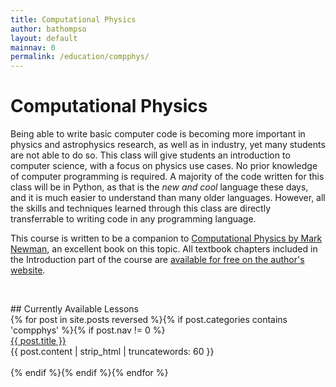 ```yaml
---
title: Computational Physics
author: bathompso
layout: default
mainnav: 0
permalink: /education/compphys/
---
```


# Computational Physics

Being able to write basic computer code is becoming more important in physics and astrophysics research, as well as in industry, yet many students are not able to do so. This class will give students an introduction to computer science, with a focus on physics use cases. No prior knowledge of computer programming is required. A majority of the code written for this class will be in Python, as that is the *new and cool* language these days, and it is much easier to understand than many older languages. However, all the skills and techniques learned through this class are directly transferrable to writing code in any programming language.

This course is written to be a companion to [Computational Physics by Mark Newman](http://www.amazon.com/Computational-Physics-Mark-Newman/dp/1480145513), an excellent book on this topic. All textbook chapters included in the Introduction part of the course are [available for free on the author's website](http://www-personal.umich.edu/~mejn/computational-physics/).

<p>&nbsp;</p>
## Currently Available Lessons

<div class="lessonlist">
{% for post in site.posts reversed %}{% if post.categories contains 'compphys' %}{% if post.nav != 0 %}
	<div class="lessonwrap">
		<div class="lessonsummtitle"><a href="{{ post.url }}">{{ post.title }}</a></div>
		<div class="lessonsummtext">{{ post.content | strip_html | truncatewords: 60 }}</div>
		<div style="clear:both">&nbsp;</div>
	</div>
{% endif %}{% endif %}{% endfor %}
</div>